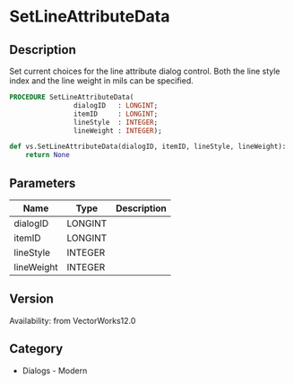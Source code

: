 # SetLineAttributeData

## Description
Set current choices for the line attribute dialog control.  Both the line style index and the line weight in mils can be specified.

```pascal
PROCEDURE SetLineAttributeData(
				dialogID   : LONGINT;
				itemID     : LONGINT;
				lineStyle  : INTEGER;
				lineWeight : INTEGER);
```

```python
def vs.SetLineAttributeData(dialogID, itemID, lineStyle, lineWeight):
    return None
```

## Parameters
|Name|Type|Description|
|---|---|---|
|dialogID|LONGINT|   |
|itemID|LONGINT|   |
|lineStyle|INTEGER|   |
|lineWeight|INTEGER|   |

## Version
Availability: from VectorWorks12.0

## Category
* Dialogs - Modern

